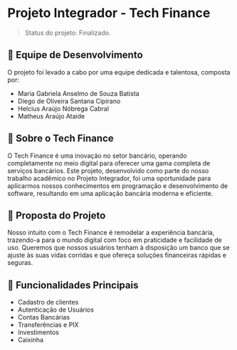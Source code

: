 # Projeto Integrador - Tech Finance
> Status do projeto: Finalizado.

## 🙋 Equipe de Desenvolvimento

O projeto foi levado a cabo por uma equipe dedicada e talentosa, composta por:

- Maria Gabriela Anselmo de Souza Batista
- Diego de Oliveira Santana Cipirano
- Helcius Araújo Nóbrega Cabral 
- Matheus Araújo Ataide

## 🏦 Sobre o Tech Finance

O Tech Finance é uma inovação no setor bancário, operando completamente no meio digital para oferecer uma gama completa de serviços bancários. Este projeto, desenvolvido como parte do nosso trabalho acadêmico no Projeto Integrador, foi uma oportunidade para aplicarmos nossos conhecimentos em programação e desenvolvimento de software, resultando em uma aplicação bancária moderna e eficiente.

## 💼 Proposta do Projeto
Nosso intuito com o Tech Finance é remodelar a experiência bancária, trazendo-a para o mundo digital com foco em praticidade e facilidade de uso. Queremos que nossos usuários tenham à disposição um banco que se ajuste às suas vidas corridas e que ofereça soluções financeiras rápidas e seguras.

## 🚀 Funcionalidades Principais

- Cadastro de clientes
- Autenticação de Usuários
- Contas Bancárias
- Transferências e PIX
- Investimentos
- Caixinha
